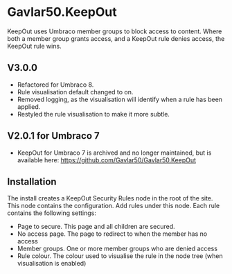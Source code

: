 # Gavlar50.KeepOut

KeepOut uses Umbraco member groups to block access to content. Where both a member group grants access, and a KeepOut rule denies access, the KeepOut rule wins.

## V3.0.0
* Refactored for Umbraco 8.
* Rule visualisation default changed to on.
* Removed logging, as the visualisation will identify when a rule has been applied.
* Restyled the rule visualisation to make it more subtle.

## V2.0.1 for Umbraco 7
* KeepOut for Umbraco 7 is archived and no longer maintained, but is available here: https://github.com/Gavlar50/Gavlar50.KeepOut


## Installation
The install creates a KeepOut Security Rules node in the root of the site. This node contains the configuration. Add rules under this node. Each rule contains the following settings:
* Page to secure. This page and all children are secured.
* No access page. The page to redirect to when the member has no access
* Member groups. One or more member groups who are denied access
* Rule colour. The colour used to visualise the rule in the node tree (when visualisation is enabled)
